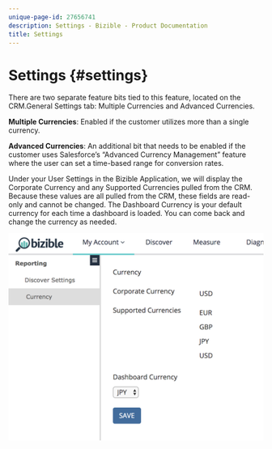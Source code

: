 ```yaml
---
unique-page-id: 27656741
description: Settings - Bizible - Product Documentation
title: Settings
---
```


# Settings {#settings}

There are two separate feature bits tied to this feature, located on the CRM.General Settings tab: Multiple Currencies and Advanced Currencies.

**Multiple Currencies**: Enabled if the customer utilizes more than a single currency.

**Advanced Currencies**: An additional bit that needs to be enabled if the customer uses Salesforce’s “Advanced Currency Management” feature where the user can set a time-based range for conversion rates.

Under your User Settings in the Bizible Application, we will display the Corporate Currency and any Supported Currencies pulled from the CRM. Because these values are all pulled from the CRM, these fields are read-only and cannot be changed. The Dashboard Currency is your default currency for each time a dashboard is loaded. You can come back and change the currency as needed.

![](assets/one-1.png)

